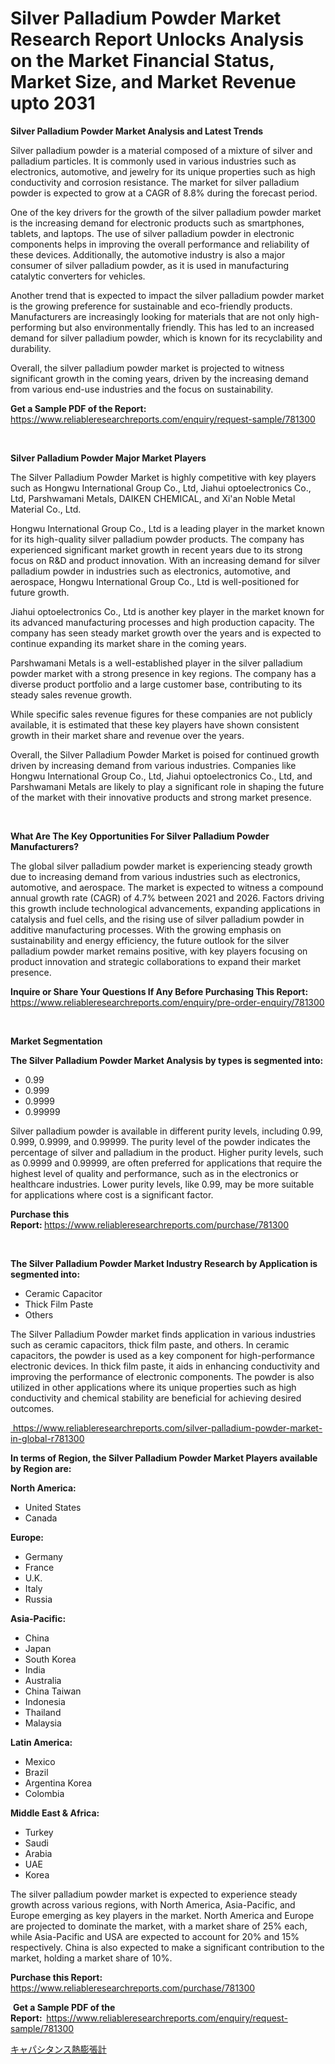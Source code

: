 <p><h1>Silver Palladium Powder Market Research Report Unlocks Analysis on the Market Financial Status, Market Size, and Market Revenue upto 2031</h1></p><p><strong>Silver Palladium Powder Market Analysis and Latest Trends</strong></p>
<p><p>Silver palladium powder is a material composed of a mixture of silver and palladium particles. It is commonly used in various industries such as electronics, automotive, and jewelry for its unique properties such as high conductivity and corrosion resistance. The market for silver palladium powder is expected to grow at a CAGR of 8.8% during the forecast period.</p><p>One of the key drivers for the growth of the silver palladium powder market is the increasing demand for electronic products such as smartphones, tablets, and laptops. The use of silver palladium powder in electronic components helps in improving the overall performance and reliability of these devices. Additionally, the automotive industry is also a major consumer of silver palladium powder, as it is used in manufacturing catalytic converters for vehicles.</p><p>Another trend that is expected to impact the silver palladium powder market is the growing preference for sustainable and eco-friendly products. Manufacturers are increasingly looking for materials that are not only high-performing but also environmentally friendly. This has led to an increased demand for silver palladium powder, which is known for its recyclability and durability.</p><p>Overall, the silver palladium powder market is projected to witness significant growth in the coming years, driven by the increasing demand from various end-use industries and the focus on sustainability.</p></p>
<p><strong>Get a Sample PDF of the Report:&nbsp;</strong> <a href="https://www.reliableresearchreports.com/enquiry/request-sample/781300">https://www.reliableresearchreports.com/enquiry/request-sample/781300</a></p>
<p>&nbsp;</p>
<p><strong>Silver Palladium Powder Major Market Players</strong></p>
<p><p>The Silver Palladium Powder Market is highly competitive with key players such as Hongwu International Group Co., Ltd, Jiahui optoelectronics Co., Ltd, Parshwamani Metals, DAIKEN CHEMICAL, and Xi'an Noble Metal Material Co., Ltd.</p><p>Hongwu International Group Co., Ltd is a leading player in the market known for its high-quality silver palladium powder products. The company has experienced significant market growth in recent years due to its strong focus on R&D and product innovation. With an increasing demand for silver palladium powder in industries such as electronics, automotive, and aerospace, Hongwu International Group Co., Ltd is well-positioned for future growth.</p><p>Jiahui optoelectronics Co., Ltd is another key player in the market known for its advanced manufacturing processes and high production capacity. The company has seen steady market growth over the years and is expected to continue expanding its market share in the coming years.</p><p>Parshwamani Metals is a well-established player in the silver palladium powder market with a strong presence in key regions. The company has a diverse product portfolio and a large customer base, contributing to its steady sales revenue growth.</p><p>While specific sales revenue figures for these companies are not publicly available, it is estimated that these key players have shown consistent growth in their market share and revenue over the years.</p><p>Overall, the Silver Palladium Powder Market is poised for continued growth driven by increasing demand from various industries. Companies like Hongwu International Group Co., Ltd, Jiahui optoelectronics Co., Ltd, and Parshwamani Metals are likely to play a significant role in shaping the future of the market with their innovative products and strong market presence.</p></p>
<p>&nbsp;</p>
<p><strong>What Are The Key Opportunities For Silver Palladium Powder Manufacturers?</strong></p>
<p><p>The global silver palladium powder market is experiencing steady growth due to increasing demand from various industries such as electronics, automotive, and aerospace. The market is expected to witness a compound annual growth rate (CAGR) of 4.7% between 2021 and 2026. Factors driving this growth include technological advancements, expanding applications in catalysis and fuel cells, and the rising use of silver palladium powder in additive manufacturing processes. With the growing emphasis on sustainability and energy efficiency, the future outlook for the silver palladium powder market remains positive, with key players focusing on product innovation and strategic collaborations to expand their market presence.</p></p>
<p><strong>Inquire or Share Your Questions If Any Before Purchasing This Report:</strong> <a href="https://www.reliableresearchreports.com/enquiry/pre-order-enquiry/781300">https://www.reliableresearchreports.com/enquiry/pre-order-enquiry/781300</a></p>
<p>&nbsp;</p>
<p><strong>Market Segmentation</strong></p>
<p><strong>The Silver Palladium Powder Market Analysis by types is segmented into:</strong></p>
<p><ul><li>0.99</li><li>0.999</li><li>0.9999</li><li>0.99999</li></ul></p>
<p><p>Silver palladium powder is available in different purity levels, including 0.99, 0.999, 0.9999, and 0.99999. The purity level of the powder indicates the percentage of silver and palladium in the product. Higher purity levels, such as 0.9999 and 0.99999, are often preferred for applications that require the highest level of quality and performance, such as in the electronics or healthcare industries. Lower purity levels, like 0.99, may be more suitable for applications where cost is a significant factor.</p></p>
<p><strong>Purchase this Report:&nbsp;</strong><a href="https://www.reliableresearchreports.com/purchase/781300">https://www.reliableresearchreports.com/purchase/781300</a></p>
<p>&nbsp;</p>
<p><strong>The Silver Palladium Powder Market Industry Research by Application is segmented into:</strong></p>
<p><ul><li>Ceramic Capacitor</li><li>Thick Film Paste</li><li>Others</li></ul></p>
<p><p>The Silver Palladium Powder market finds application in various industries such as ceramic capacitors, thick film paste, and others. In ceramic capacitors, the powder is used as a key component for high-performance electronic devices. In thick film paste, it aids in enhancing conductivity and improving the performance of electronic components. The powder is also utilized in other applications where its unique properties such as high conductivity and chemical stability are beneficial for achieving desired outcomes.</p></p>
<p><a href="https://www.reliableresearchreports.com/silver-palladium-powder-market-in-global-r781300">&nbsp;https://www.reliableresearchreports.com/silver-palladium-powder-market-in-global-r781300</a></p>
<p><strong>In terms of Region, the Silver Palladium Powder Market Players available by Region are:</strong></p>
<p>
    <p> <strong> North America: </strong>
        <ul>
            <li>United States</li>
            <li>Canada</li>
        </ul>
        </p> 
    <p> <strong> Europe: </strong>
        <ul>
            <li>Germany</li>
            <li>France</li>
            <li>U.K.</li>
            <li>Italy</li>
            <li>Russia</li>
        </ul>
        </p> 
    <p> <strong> Asia-Pacific: </strong>
        <ul>
            <li>China</li>
            <li>Japan</li>
            <li>South Korea</li>
            <li>India</li>
            <li>Australia</li>
            <li>China Taiwan</li>
            <li>Indonesia</li>
            <li>Thailand</li>
            <li>Malaysia</li>
        </ul>
        </p> 
    <p> <strong> Latin America: </strong>
        <ul>
            <li>Mexico</li>
            <li>Brazil</li>
            <li>Argentina Korea</li>
            <li>Colombia</li>
        </ul>
        </p> 
    <p> <strong> Middle East & Africa: </strong>
        <ul>
            <li>Turkey</li>
            <li>Saudi</li>
            <li>Arabia</li>
            <li>UAE</li>
            <li>Korea</li>
        </ul>
    </p>
    </p>
<p><p>The silver palladium powder market is expected to experience steady growth across various regions, with North America, Asia-Pacific, and Europe emerging as key players in the market. North America and Europe are projected to dominate the market, with a market share of 25% each, while Asia-Pacific and USA are expected to account for 20% and 15% respectively. China is also expected to make a significant contribution to the market, holding a market share of 10%.</p></p>
<p><strong>Purchase this Report: </strong><a href="https://www.reliableresearchreports.com/purchase/781300">https://www.reliableresearchreports.com/purchase/781300</a></p>
<p>&nbsp;<strong>Get a Sample PDF of the Report:&nbsp;&nbsp;</strong><a href="https://www.reliableresearchreports.com/enquiry/request-sample/781300">https://www.reliableresearchreports.com/enquiry/request-sample/781300</a></p>
<p><strong></strong></p>
<p><p><a href="https://github.com/SantosDicki04/Market-Research-Report-List-2/blob/main/1582879110716.md">キャパシタンス熱膨張計</a></p></p>